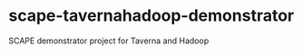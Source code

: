 scape-tavernahadoop-demonstrator
================================

SCAPE demonstrator project for Taverna and Hadoop